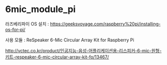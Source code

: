 # 6mic_module_pi

라즈베리파이 OS 설치 : https://geeksvoyage.com/raspberry%20pi/installing-os-for-pi/

사용 모듈 : ReSpeaker 6-Mic Circular Array Kit for Raspberry Pi


http://vctec.co.kr/product/인공지능-음성-어플리케이션용-리스피커-6-mic-원형-키트-respeaker-6-mic-circular-array-kit-fo/13467/

